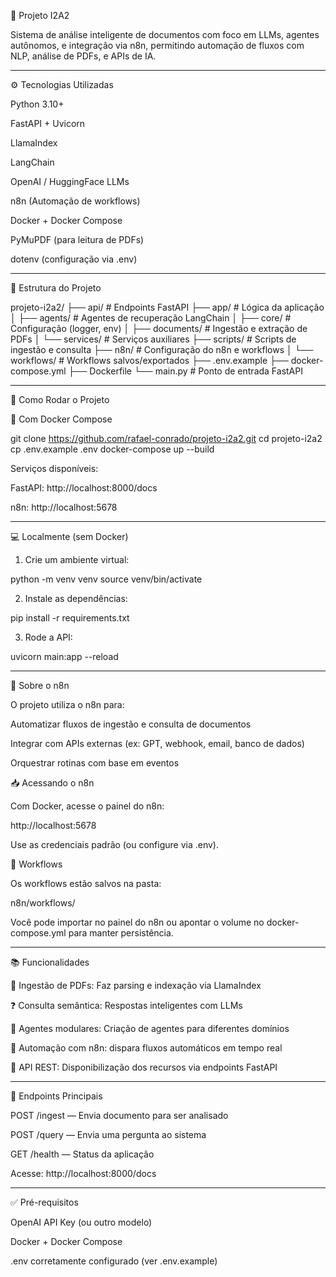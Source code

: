 🧠 Projeto I2A2

Sistema de análise inteligente de documentos com foco em LLMs, agentes autônomos, e integração via n8n, permitindo automação de fluxos com NLP, análise de PDFs, e APIs de IA.


---

⚙️ Tecnologias Utilizadas

Python 3.10+

FastAPI + Uvicorn

LlamaIndex

LangChain

OpenAI / HuggingFace LLMs

n8n (Automação de workflows)

Docker + Docker Compose

PyMuPDF (para leitura de PDFs)

dotenv (configuração via .env)



---

📁 Estrutura do Projeto

projeto-i2a2/
├── api/                # Endpoints FastAPI
├── app/                # Lógica da aplicação
│   ├── agents/         # Agentes de recuperação LangChain
│   ├── core/           # Configuração (logger, env)
│   ├── documents/      # Ingestão e extração de PDFs
│   └── services/       # Serviços auxiliares
├── scripts/            # Scripts de ingestão e consulta
├── n8n/                # Configuração do n8n e workflows
│   └── workflows/      # Workflows salvos/exportados
├── .env.example
├── docker-compose.yml
├── Dockerfile
└── main.py             # Ponto de entrada FastAPI


---

🚀 Como Rodar o Projeto

🐳 Com Docker Compose

git clone https://github.com/rafael-conrado/projeto-i2a2.git
cd projeto-i2a2
cp .env.example .env
docker-compose up --build

Serviços disponíveis:

FastAPI: http://localhost:8000/docs

n8n: http://localhost:5678



---

💻 Localmente (sem Docker)

1. Crie um ambiente virtual:



python -m venv venv
source venv/bin/activate

2. Instale as dependências:



pip install -r requirements.txt

3. Rode a API:



uvicorn main:app --reload


---

🔄 Sobre o n8n

O projeto utiliza o n8n para:

Automatizar fluxos de ingestão e consulta de documentos

Integrar com APIs externas (ex: GPT, webhook, email, banco de dados)

Orquestrar rotinas com base em eventos


📥 Acessando o n8n

Com Docker, acesse o painel do n8n:

http://localhost:5678

Use as credenciais padrão (ou configure via .env).

📂 Workflows

Os workflows estão salvos na pasta:

n8n/workflows/

Você pode importar no painel do n8n ou apontar o volume no docker-compose.yml para manter persistência.


---

📚 Funcionalidades

📄 Ingestão de PDFs: Faz parsing e indexação via LlamaIndex

❓ Consulta semântica: Respostas inteligentes com LLMs

🧠 Agentes modulares: Criação de agentes para diferentes domínios

🔄 Automação com n8n: dispara fluxos automáticos em tempo real

📡 API REST: Disponibilização dos recursos via endpoints FastAPI



---

📌 Endpoints Principais

POST /ingest — Envia documento para ser analisado

POST /query — Envia uma pergunta ao sistema

GET /health — Status da aplicação


Acesse: http://localhost:8000/docs


---

✅ Pré-requisitos

OpenAI API Key (ou outro modelo)

Docker + Docker Compose

.env corretamente configurado (ver .env.example)

